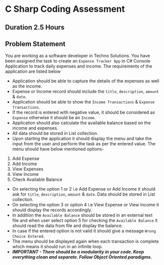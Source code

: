 # C Sharp Coding Assessment

## Duration 2.5 Hours

## Problem Statement

You are working as a software developer in Techno Solutions. You have been assigned the task to create an `Expense Tracker App` in C# Console Application to track daily expenses and income. The requirements of the application are listed below

- Application should be able to capture the details of the expenses as well as the income.
- Expense or Income record should include the `title`, `description`, `amount` & `date`.
- Application should be able to show the `Income Transactions` & `Expense Transactions`.
- If the record is entered with negative value, it should be considered as `Expense` otherwise it should be an `Income`.
- Application should also calculate the available balance based on the income and expenses.
- All data should be stored in List collection.
- Upon starting the application it should display the menu and take the input from the user and perform the task as per the entered value. The menu should have below mentioned options-
1. Add Expense
2. Add Income
3. View Expenses
4. View Income
5. Check Available Balance
- On selecting the option 1 or 2 i.e Add Expense or Add Income it should ask for `title`, `description`, `amount` & `date`. Data should be stored in List collection.
- On selecting the option 3 or option 4 i.e View Expense or View Income it should display the records accordingly.
- In addition the `Available Balance` should be stored in an external text file and when user select option 5 for checking the `Available Balance` it should read the data from file and display the balance.
- In case if the entered option is not valid it should give a message `Wrong Choice Entered`.
- The menu should be displayed again when each transaction is complete which means it should run in an infinite loop.
- ***IMPORTANT - There should be a modularity in your code. Keep everything clean and separate. Follow Object Oriented paradigms.***
